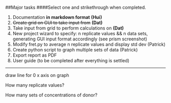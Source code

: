 ##Major tasks 
####Select one and strikethrough when completed.

1. Documentation **in markdown format**  **(Hui)**
2. ~~Create grid on GUI to take input from~~ **(Dat)**
3. Take input from grid to perform calculations on **(Dat)**
4. New project wizard to specify: n replicate values && n data sets, generating GUI input format accordingly (see prism screenshot)
5. Modify fret.py to average n replicate values and display std dev (Patrick)
6. Create python script to graph multiple sets of data (Patrick)
7. Export report as PDF
8. User guide (to be completed after everything is settled)






-----------------------------
draw line for 0 x axis on graph

How many replicate values?

How many sets of concentrations of donor?
